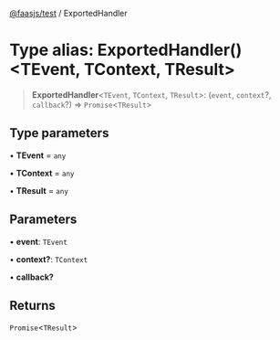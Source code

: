 [@faasjs/test](../README.md) / ExportedHandler

# Type alias: ExportedHandler()\<TEvent, TContext, TResult\>

> **ExportedHandler**\<`TEvent`, `TContext`, `TResult`\>: (`event`, `context`?, `callback`?) => `Promise`\<`TResult`\>

## Type parameters

• **TEvent** = `any`

• **TContext** = `any`

• **TResult** = `any`

## Parameters

• **event**: `TEvent`

• **context?**: `TContext`

• **callback?**

## Returns

`Promise`\<`TResult`\>
